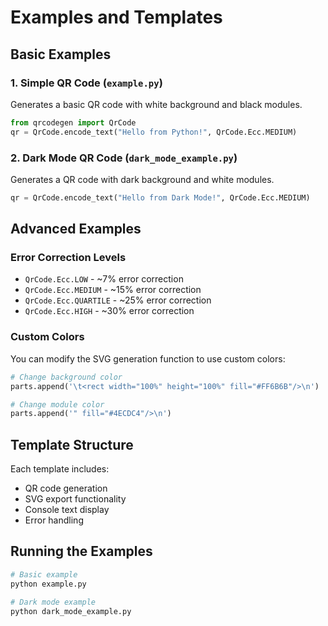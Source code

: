# Examples and Templates

## Basic Examples

### 1. Simple QR Code (`example.py`)
Generates a basic QR code with white background and black modules.

```python
from qrcodegen import QrCode
qr = QrCode.encode_text("Hello from Python!", QrCode.Ecc.MEDIUM)
```

### 2. Dark Mode QR Code (`dark_mode_example.py`)
Generates a QR code with dark background and white modules.

```python
qr = QrCode.encode_text("Hello from Dark Mode!", QrCode.Ecc.MEDIUM)
```

## Advanced Examples

### Error Correction Levels
- `QrCode.Ecc.LOW` - ~7% error correction
- `QrCode.Ecc.MEDIUM` - ~15% error correction  
- `QrCode.Ecc.QUARTILE` - ~25% error correction
- `QrCode.Ecc.HIGH` - ~30% error correction

### Custom Colors
You can modify the SVG generation function to use custom colors:

```python
# Change background color
parts.append('\t<rect width="100%" height="100%" fill="#FF6B6B"/>\n')

# Change module color  
parts.append('" fill="#4ECDC4"/>\n')
```

## Template Structure

Each template includes:
- QR code generation
- SVG export functionality
- Console text display
- Error handling

## Running the Examples

```bash
# Basic example
python example.py

# Dark mode example
python dark_mode_example.py
```

